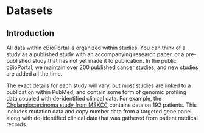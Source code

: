 # Datasets
 
## Introduction

All data within cBioPortal is organized within studies.  You can think of a study as a published study with an accompanying research paper, or a pre-published study that has not yet made it to publication.  In the public cBioPortal, we maintain over 200 published cancer studies, and new studies are added all the time.

The exact details for each study will vary, but most studies are linked to a publication within PubMed, and contain some form of genomic profiling data coupled with de-identified clinical data. For example, the [Cholangiocarcinoma study from MSKCC](https://www.cbioportal.org/study/summary?id=chol_msk_2018) contains data on 192 patients. This includes mutation data and copy number data from a targeted gene panel, along with de-identified clinical data that was gathered from patient medical records.


